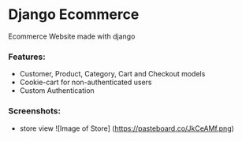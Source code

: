 ﻿# Django Ecommerce
Ecommerce Website made with django


### Features:
- Customer, Product, Category, Cart and Checkout models
- Cookie-cart for non-authenticated users
- Custom Authentication

### Screenshots:

- store view
 ![Image of Store]
 (https://pasteboard.co/JkCeAMf.png)
